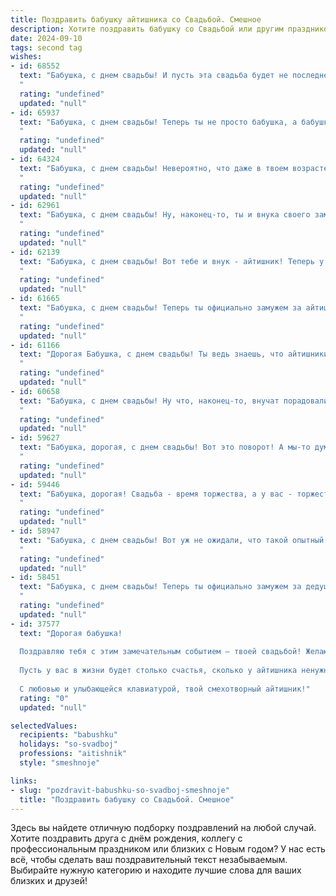 ```yaml
---
title: Поздравить бабушку айтишника со Свадьбой. Смешное
description: Хотите поздравить бабушку со Свадьбой или другим праздником? Наш ИИ создаст незабываемое поздравление, а вы обязательно выделитесь среди других.  
date: 2024-09-10
tags: second tag
wishes:
- id: 68552
  text: "Бабушка, с днем свадьбы! И пусть эта свадьба будет не последней, ведь ты теперь, можно сказать, настоящий айтишник - в современном мире \"жениться\" на технологиях приходится частенько! 😊
  "
  rating: "undefined"
  updated: "null"
- id: 65937
  text: "Бабушка, с днем свадьбы! Теперь ты не просто бабушка, а бабушка-айтишница!  Надеемся, в твоей новой жизни будет меньше багов, а больше любви и счастья!  😄
  "
  rating: "undefined"
  updated: "null"
- id: 64324
  text: "Бабушка, с днем свадьбы! Невероятно, что даже в твоем возрасте ты нашла себе айтишника! Ну, теперь у него будет кто-то, кто  сможет починить проводку, а у тебя - кто-то, кто знает, как включить телевизор. Желаем вам бесконечного счастья, стабильного Wi-Fi и чтобы все ваши обновления были только положительными!
  "
  rating: "undefined"
  updated: "null"
- id: 62961
  text: "Бабушка, с днем свадьбы! Ну, наконец-то, ты и внука своего замуж/женатого выдала! Не волнуйся, теперь он будет сидеть дома, писать код и ремонтировать зависший комп, а не тратить время на всяких там девиц/парней. 🎉🍾
  "
  rating: "undefined"
  updated: "null"
- id: 62139
  text: "Бабушка, с днем свадьбы! Вот тебе и внук - айтишник! Теперь у тебя будет не только новая семья, но и бесконечный поток вопросов про Wi-Fi и перезагрузку компьютера 😂 🎉 Желаем вам и молодому семейству счастья, любви и стабильного интернет-соединения!
  "
  rating: "undefined"
  updated: "null"
- id: 61665
  text: "Бабушка, с днем свадьбы! Теперь ты официально замужем за айтишником. Надеюсь, твоя новая жизнь будет полна стабильности, обновления и, конечно, новых, неисследованных областей!  😜
  "
  rating: "undefined"
  updated: "null"
- id: 61166
  text: "Дорогая Бабушка, с днем свадьбы! Ты ведь знаешь, что айтишники – народ романтичный! Только представь: код любви написан, баги в отношениях уже побеждены, а теперь – запускаем программу \"Счастливая семейная жизнь\"! 🍾🎉
  "
  rating: "undefined"
  updated: "null"
- id: 60658
  text: "Бабушка, с днем свадьбы! Ну что, наконец-то, внучат порадовали!  А то уже думали, что ты, как истинный айтишник, со своей женой-программой на всю жизнь останешься! 🎉
  "
  rating: "undefined"
  updated: "null"
- id: 59627
  text: "Бабушка, дорогая, с днем свадьбы! Вот это поворот! А мы-то думали, что ты в соцсетях только \"лайками\" балуешься, а ты, оказывается, на \"свадебный марш\" готова!  😉 Желаем тебе моря любви, чтобы \"глюков\" не было, а только \"апгрейды\" отношений!
  "
  rating: "undefined"
  updated: "null"
- id: 59446
  text: "Бабушка, дорогая! Свадьба - время торжества, а у вас - торжество айтишницкого гения! Пусть ваш \"брак\" с компьютером будет долгим и плодотворным, а глюки и баги - не больше, чем милые шутки! 😂
  "
  rating: "undefined"
  updated: "null"
- id: 58947
  text: "Бабушка, с днем свадьбы! Вот уж не ожидали, что такой опытный айтишник, как ты, найдет свою вторую половинку! Теперь у твоего внука (внучки) два дедушки (две бабушки), а у тебя — новая жизнь, полная кода, любви и, конечно же, новых патчей к семейному счастью!
  "
  rating: "undefined"
  updated: "null"
- id: 58451
  text: "Бабушка, с днем свадьбы! Теперь ты официально замужем за дедушкой, а значит, больше не можешь жаловаться, что он проводит слишком много времени за компьютером! 😂  Будьте счастливы и  не забывайте про  семейные посиделки, а то внуки уже скучают по бабушкиным пирожкам! 🥧
  "
  rating: "undefined"
  updated: "null"
- id: 37577
  text: "Дорогая бабушка!
  
  Поздравляю тебя с этим замечательным событием — твоей свадьбой! Желаю, чтобы твоя жизнь стала настоящим «обновлением системы»: надежно, быстро и без сбоев! Пусть ваша любовь будет как хороший код — понятной, стабильной и без ошибок!
  
  Пусть у вас в жизни будет столько счастья, сколько у айтишника ненужных папок на рабочем столе! Желаю, чтобы все ваши «баги» решались легким движением руки, а все «помехи» превращались в веселые истории для внуков!
  
  С любовью и улыбающейся клавиатурой, твой смехотворный айтишник!"
  rating: "0"
  updated: "null"

selectedValues:
  recipients: "babushku"
  holidays: "so-svadboj"
  professions: "aitishnik"
  style: "smeshnoje"

links:
- slug: "pozdravit-babushku-so-svadboj-smeshnoje"
  title: "Поздравить бабушку со Свадьбой. Смешное"
---
```


Здесь вы найдете отличную подборку поздравлений на любой случай. 
Хотите поздравить друга с днём рождения, коллегу с профессиональным праздником или близких с Новым годом? У нас есть всё, чтобы сделать ваш поздравительный текст незабываемым. Выбирайте нужную категорию и находите лучшие слова для ваших близких и друзей!
